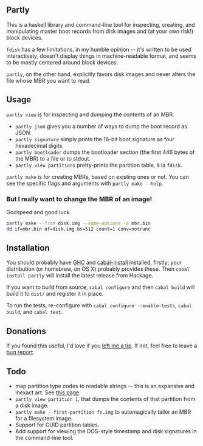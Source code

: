 ## Partly

This is a haskell library and command-line tool for inspecting,
creating, and manipulating master boot records from disk images and (at
your own risk!) block devices.

`fdisk` has a few limitations, in my humble opinion -- it's written
to be used interactively, doesn't display things in machine-readable
format, and seems to be mostly centered around block devices.

`partly`, on the other hand, explicitly favors disk images and never
alters the file whose MBR you want to read.

## Usage

`partly view` is for inspecting and dumping the contents of an MBR.

* `partly json` gives you a number of ways to dump the boot record as JSON.
* `partly signature` simply prints the 16-bit boot signature as four
  hexadecimal digits.
* `partly bootloader` dumps the bootloader section (the first 446 bytes
  of the MBR) to a file or to stdout.
* `partly view partitions` pretty-prints the partition table, à la
  `fdisk`.
  
`partly make` is for creating MBRs, based on existing ones or not. You
can see the specific flags and arguments with `partly make --help`.

### But I really want to change the MBR of an image!

Godspeed and good luck.

````sh
partly make --from disk.img --some-options -o mbr.bin
dd if=mbr.bin of=disk.img bs=512 count=1 conv=notrunc
````

## Installation

You should probably have [GHC][] and [cabal-install][] installed,
firstly; your distribution (or homebrew, on OS X) probably provides
these. Then `cabal install partly` will install the latest release
from Hackage.

If you want to build from source, `cabal configure` and then `cabal
build` will build it to `dist/` and register it in place.

To run the tests, re-configure with `cabal configure --enable-tests`,
`cabal build`, and `cabal test`.

[GHC]: http://www.haskell.org/ghc/
[cabal-install]: http://hackage.haskell.org/trac/hackage/wiki/CabalInstall

## Donations

If you found this useful, I'd love if you [left me a tip][]. If not,
feel free to leave a [bug report][].

[left me a tip]: https://www.gittip.com/startling/
[bug report]: https://github.com/startling/partly/issues

## Todo

* map partition type codes to readable strings -- this is an expansive
  and inexact art. See [this page][partition-types].
* `partly view partition 1`, that dumps the contents of
  that partition from a disk image.
* `partly make --first-partition fs.img` to automagically tailor an
  MBR for a filesystem image.
* Support for GUID partition tables.
* Add support for viewing the DOS-style timestamp and disk signatures
  in the command-line tool.

[partition-types]: http://www.win.tue.nl/~aeb/partitions/partition_types-1.html
